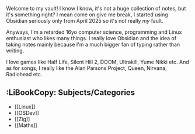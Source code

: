 Welcome to my vault! I know I know, it's not a huge collection of notes, but it's something right? I mean come on give me break, I started using Obsidian seriously only from April 2025 so it's not really *my* fault.

Anyways, I'm a retarded 16yo computer science, programming and Linux enthusiast who likes many things. I really love Obsidian and the idea of taking notes mainly because I'm a much bigger fan of typing rather than writing.

I love games like Half Life, Silent Hill 2, DOOM, Ultrakill, Yume Nikki etc. And as for songs, I really like the Alan Parsons Project, Queen, Nirvana, Radiohead etc.
## :LiBookCopy: Subjects/Categories
- [[Linux]]
- [[OSDev]]
- [[Zig]]
- [[Maths]]